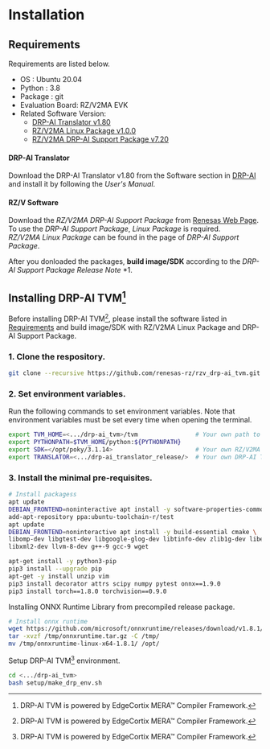 # Installation
## Requirements
Requirements are listed below.  
- OS : Ubuntu 20.04  
- Python : 3.8  
- Package : git
- Evaluation Board: RZ/V2MA EVK
- Related Software Version:
    - [DRP-AI Translator v1.80](#drp-ai-translator)  
    - [RZ/V2MA Linux Package v1.0.0](#rzv-software)  
    - [RZ/V2MA DRP-AI Support Package v7.20](#rzv-software)  

#### DRP-AI Translator
Download the DRP-AI Translator v1.80 from the Software section in [DRP-AI](https://www.renesas.com/application/key-technology/artificial-intelligence/ai-accelerator-drp-ai#software) and install it by following the *User's Manual*.  

#### RZ/V Software
Download the *RZ/V2MA DRP-AI Support Package* from [Renesas Web Page](https://www.renesas.com/products/microcontrollers-microprocessors/rz-mpus/rzv-embedded-ai-mpus#software_amp_tools).  
To use the *DRP-AI Support Package*, *Linux Package* is required.  
*RZ/V2MA Linux Package* can be found in the page of *DRP-AI Support Package*.    

After you donloaded the packages, **build image/SDK** according to the *DRP-AI Support Package Release Note* *1.  

## Installing DRP-AI TVM[^1]  
Before installing DRP-AI TVM[^1], please install the software listed in [Requirements](#requirements) and build image/SDK with RZ/V2MA Linux Package and DRP-AI Support Package.  

### 1. Clone the respository.   
```sh
git clone --recursive https://github.com/renesas-rz/rzv_drp-ai_tvm.git drp-ai_tvm
```

### 2. Set environment variables.  
Run the following commands to set environment variables.
Note that environment variables must be set every time when opening the terminal.
```sh
export TVM_HOME=<.../drp-ai_tvm>/tvm                # Your own path to the cloned repository.
export PYTHONPATH=$TVM_HOME/python:${PYTHONPATH}
export SDK=</opt/poky/3.1.14>                       # Your own RZ/V2MA Linux SDK path.
export TRANSLATOR=<.../drp-ai_translator_release/>  # Your own DRP-AI Translator path.
```
### 3. Install the minimal pre-requisites.   
```sh
# Install packagess
apt update
DEBIAN_FRONTEND=noninteractive apt install -y software-properties-common
add-apt-repository ppa:ubuntu-toolchain-r/test
apt update
DEBIAN_FRONTEND=noninteractive apt install -y build-essential cmake \
libomp-dev libgtest-dev libgoogle-glog-dev libtinfo-dev zlib1g-dev libedit-dev \
libxml2-dev llvm-8-dev g++-9 gcc-9 wget

apt-get install -y python3-pip
pip3 install --upgrade pip
apt-get -y install unzip vim
pip3 install decorator attrs scipy numpy pytest onnx==1.9.0
pip3 install torch==1.8.0 torchvision==0.9.0
```

Installing ONNX Runtime Library from precompiled release package.
```sh
# Install onnx runtime
wget https://github.com/microsoft/onnxruntime/releases/download/v1.8.1/onnxruntime-linux-x64-1.8.1.tgz -O /tmp/onnxruntime.tar.gz
tar -xvzf /tmp/onnxruntime.tar.gz -C /tmp/
mv /tmp/onnxruntime-linux-x64-1.8.1/ /opt/
```
Setup DRP-AI TVM[^1] environment.
```sh
cd <.../drp-ai_tvm>
bash setup/make_drp_env.sh
```

[^1]: DRP-AI TVM is powered by EdgeCortix MERA™ Compiler Framework.
